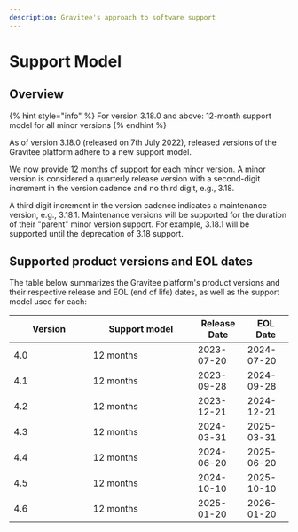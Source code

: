 ```yaml
---
description: Gravitee's approach to software support
---
```


# Support Model

## Overview

{% hint style="info" %}
For version 3.18.0 and above: 12-month support model for all minor versions
{% endhint %}

As of version 3.18.0 (released on 7th July 2022), released versions of the Gravitee platform adhere to a new support model.

We now provide 12 months of support for each minor version. A minor version is considered a quarterly release version with a second-digit increment in the version cadence and no third digit, e.g., 3.18.&#x20;

A third digit increment in the version cadence indicates a maintenance version, e.g., 3.18.1. Maintenance versions will be supported for the duration of their "parent" minor version support. For example, 3.18.1 will be supported until the deprecation of 3.18 support.

## Supported product versions and EOL dates

The table below summarizes the Gravitee platform's product versions and their respective release and EOL (end of life) dates, as well as the support model used for each:

<table><thead><tr><th width="127">Version</th><th width="173">Support model</th><th>Release Date</th><th>EOL Date</th></tr></thead><tbody><tr><td>4.0</td><td>12 months</td><td>2023-07-20</td><td>2024-07-20</td></tr><tr><td>4.1</td><td>12 months</td><td>2023-09-28</td><td>2024-09-28</td></tr><tr><td>4.2</td><td>12 months</td><td>2023-12-21</td><td>2024-12-21</td></tr><tr><td>4.3</td><td>12 months</td><td>2024-03-31</td><td>2025-03-31</td></tr><tr><td>4.4</td><td>12 months</td><td>2024-06-20</td><td>2025-06-20</td></tr><tr><td>4.5</td><td>12 months</td><td>2024-10-10</td><td>2025-10-10</td></tr><tr><td>4.6</td><td>12 months</td><td>2025-01-20</td><td>2026-01-20</td></tr></tbody></table>

